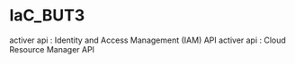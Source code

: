# IaC_BUT3

activer api : Identity and Access Management (IAM) API
activer api : Cloud Resource Manager API